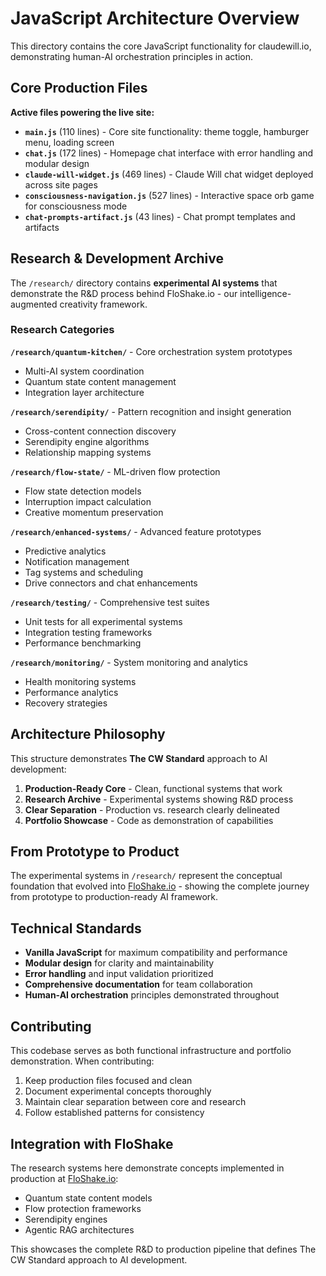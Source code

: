 # JavaScript Architecture Overview

This directory contains the core JavaScript functionality for claudewill.io, demonstrating human-AI orchestration principles in action.

## Core Production Files

**Active files powering the live site:**

- **`main.js`** (110 lines) - Core site functionality: theme toggle, hamburger menu, loading screen
- **`chat.js`** (172 lines) - Homepage chat interface with error handling and modular design
- **`claude-will-widget.js`** (469 lines) - Claude Will chat widget deployed across site pages
- **`consciousness-navigation.js`** (527 lines) - Interactive space orb game for consciousness mode
- **`chat-prompts-artifact.js`** (43 lines) - Chat prompt templates and artifacts

## Research & Development Archive

The `/research/` directory contains **experimental AI systems** that demonstrate the R&D process behind FloShake.io - our intelligence-augmented creativity framework.

### Research Categories

**`/research/quantum-kitchen/`** - Core orchestration system prototypes
- Multi-AI system coordination
- Quantum state content management
- Integration layer architecture

**`/research/serendipity/`** - Pattern recognition and insight generation
- Cross-content connection discovery
- Serendipity engine algorithms
- Relationship mapping systems

**`/research/flow-state/`** - ML-driven flow protection
- Flow state detection models
- Interruption impact calculation
- Creative momentum preservation

**`/research/enhanced-systems/`** - Advanced feature prototypes
- Predictive analytics
- Notification management
- Tag systems and scheduling
- Drive connectors and chat enhancements

**`/research/testing/`** - Comprehensive test suites
- Unit tests for all experimental systems
- Integration testing frameworks
- Performance benchmarking

**`/research/monitoring/`** - System monitoring and analytics
- Health monitoring systems
- Performance analytics
- Recovery strategies

## Architecture Philosophy

This structure demonstrates **The CW Standard** approach to AI development:

1. **Production-Ready Core** - Clean, functional systems that work
2. **Research Archive** - Experimental systems showing R&D process
3. **Clear Separation** - Production vs. research clearly delineated
4. **Portfolio Showcase** - Code as demonstration of capabilities

## From Prototype to Product

The experimental systems in `/research/` represent the conceptual foundation that evolved into [FloShake.io](https://floshake.io) - showing the complete journey from prototype to production-ready AI framework.

## Technical Standards

- **Vanilla JavaScript** for maximum compatibility and performance
- **Modular design** for clarity and maintainability
- **Error handling** and input validation prioritized
- **Comprehensive documentation** for team collaboration
- **Human-AI orchestration** principles demonstrated throughout

## Contributing

This codebase serves as both functional infrastructure and portfolio demonstration. When contributing:

1. Keep production files focused and clean
2. Document experimental concepts thoroughly
3. Maintain clear separation between core and research
4. Follow established patterns for consistency

## Integration with FloShake

The research systems here demonstrate concepts implemented in production at [FloShake.io](https://floshake.io):
- Quantum state content models
- Flow protection frameworks
- Serendipity engines
- Agentic RAG architectures

This showcases the complete R&D to production pipeline that defines The CW Standard approach to AI development.
